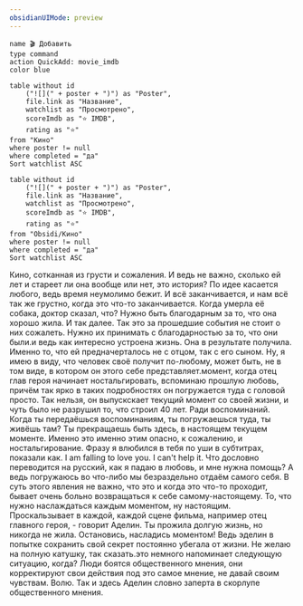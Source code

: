 ```yaml
---
obsidianUIMode: preview
---
```



```button
name 🎬 Добавить
type command
action QuickAdd: movie_imdb
color blue 
```

```dataview
table without id
	("![](" + poster + ")") as "Poster",
	file.link as "Название",
	watchlist as "Просмотрено",
	scoreImdb as "⭐ IMDB",
	rating as "⭐"
from "Кино"
where poster != null
where completed = "да"
Sort watchlist ASC
```

```dataview
table without id
	("![](" + poster + ")") as "Poster",
	file.link as "Название",
	watchlist as "Просмотрено",
	scoreImdb as "⭐ IMDB",
	rating as "⭐"
from "Obsidi/Кино"
where poster != null
where completed = "да"
Sort watchlist ASC
```

Кино, сотканная из грусти и сожаления. И ведь не важно, сколько ей лет и стареет ли она вообще или нет, это история? По идее касается любого, ведь время неумолимо бежит. И всё заканчивается, и нам всё так же грустно, когда это что-то заканчивается. Когда умерла её собака, доктор сказал, что? Нужно быть благодарным за то, что она хорошо жила. И так далее. Так это за прошедшие события не стоит о них сожалеть. Нужно их принимать с благодарностью за то, что они были.и ведь как интересно устроена жизнь. Она в результате получила. Именно то, что ей предначерталось не с отцом, так с его сыном. Ну, я имею в виду, что человек своё получит по-любому, может быть, не в том виде, в котором он этого себе представляет.момент, когда отец глав героя начинает ностальгировать, вспоминаю прошлую любовь, причём так ярко в таких подробностях он погружается туда с головой просто. Так нельзя, он выпускскает текущий момент со своей жизни, и чуть было не разрушил то, что строил 40 лет. Ради воспоминаний. Когда ты передаёшься воспоминаниям, ты погружаешься туда, ты живёшь там? Ты прекращаешь быть здесь, в настоящем текущем моменте. Именно это именно этим опасно, к сожалению, и ностальгирование.
Фразу я влюбился в тебя по уши в субтитрах, показали как. I am falling to love you. I can't help it. Что дословно переводится на русский, как я падаю в любовь, и мне нужна помощь? А ведь погружаюсь во что-либо мы безраздельно отдаём самого себя. В суть этого явления не важно, что это и когда это что-то проходит, бывает очень больно возвращаться к себе самому-настоящему.
То, что нужно наслаждаться каждым моментом, ну настоящим. Проскальзывает в каждой, каждой сцене фильма, например отец главного героя, - говорит Аделин. Ты прожила долгую жизнь, но никогда не жила. Остановись, насладись моментом! Ведь эделин в попытке сохранить свой секрет постоянно убегала от жизни. Не желаю на полную катушку, так сказать.это немного напоминает следующую ситуацию, когда? Люди боятся общественного мнения, они корректируют свои действия под это самое мнение, не давай своим чувствам. Волю. Так и здесь Аделин словно заперта в скорлупе общественного мнения.

